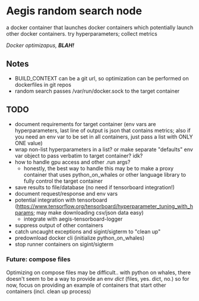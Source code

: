 # Aegis random search node
a docker container that launches docker containers which potentially launch other docker containers. try hyperparameters; collect metrics

*Docker optimizapus,* ***BLAH!***

## Notes
- BUILD_CONTEXT can be a git url, so optimization can be performed on dockerfiles in git repos
- random search passes /var/run/docker.sock to the target container

## TODO
- document requirements for target container (env vars are hyperparameters, last line of output is json that contains metrics; also if you need an env var to be set in all containers, just pass a list with ONLY ONE value)
- wrap non-list hyperparameters in a list? or make separate "defaults" env var object to pass verbatim to target container? idk?
- how to handle gpu access and other .run args?
  - honestly, the best way to handle this may be to make a proxy container that uses python_on_whales or other language library to fully control the target container
- save results to file/database (no need if tensorboard integration!)
- document request/response and env vars
- potential integration with tensorboard (https://www.tensorflow.org/tensorboard/hyperparameter_tuning_with_hparams; may make downloading csv/json data easy)
  - integrate with aegis-tensorboard-logger
- suppress output of other containers
- catch uncaught exceptions and sigint/sigterm to "clean up"
- predownload docker cli (initialize python_on_whales)
- stop runner containers on sigint/sigterm
### Future: compose files
Optimizing on compose files may be difficult.. with python on whales, there doesn't seem to be a way to provide an env *dict* (files, yes. dict, no.) so for now, focus on providing an example of containers that start other containers (incl. clean up process)
